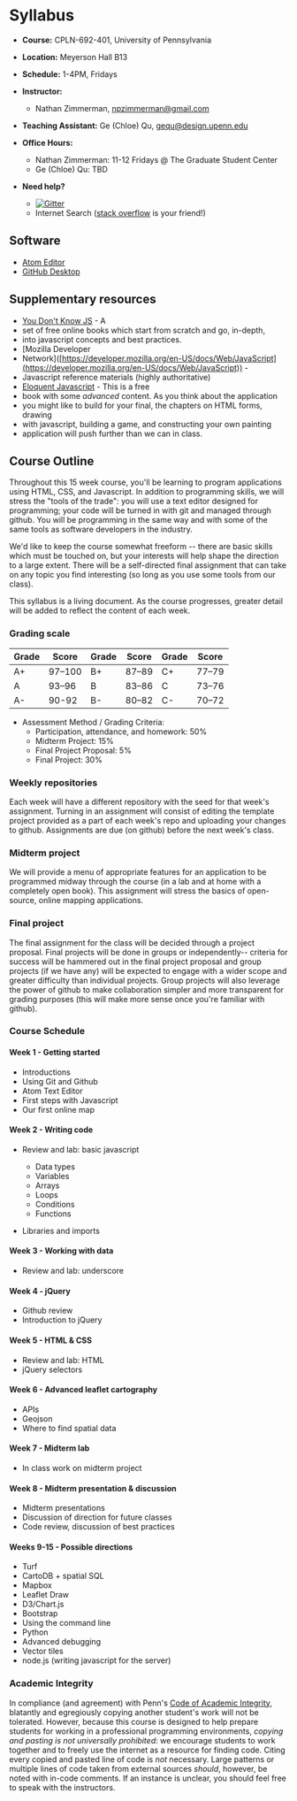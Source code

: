 # Syllabus
- **Course:** CPLN-692-401, University of Pennsylvania
- **Location:** Meyerson Hall B13
- **Schedule:** 1-4PM, Fridays
- **Instructor:**
  - Nathan Zimmerman, [npzimmerman@gmail.com](mailto:npzimmerman@gmail.com)

- **Teaching Assistant:** Ge (Chloe) Qu, [gequ@design.upenn.edu](mailto:gequ@design.upenn.edu)
- **Office Hours:**
  - Nathan Zimmerman: 11-12 Fridays @ The Graduate Student Center
  - Ge (Chloe) Qu: TBD

- **Need help?**
  - [![Gitter](https://badges.gitter.im/CPLN-692-401/syllabus.svg)](https://gitter.im/CPLN-692-401/Lobby)
  - Internet Search ([stack overflow](https://stackoverflow.com/) is your friend!)

## Software
- [Atom Editor](https://atom.io/)
- [GitHub Desktop](https://desktop.github.com/)

## Supplementary resources
- [You Don't Know JS](https://github.com/getify/You-Dont-Know-JS) - A
- set of free online books which start from scratch and go, in-depth,
- into javascript concepts and best practices.
- [Mozilla Developer
- Network]([https://developer.mozilla.org/en-US/docs/Web/JavaScript](https://developer.mozilla.org/en-US/docs/Web/JavaScript)) -
- Javascript reference materials (highly authoritative)
- [Eloquent Javascript](http://eloquentjavascript.net/) - This is a free
- book with some _advanced_ content. As you think about the application
- you might like to build for your final, the chapters on HTML forms, drawing
- with javascript, building a game, and constructing your own painting
- application will push further than we can in class.

## Course Outline
Throughout this 15 week course, you'll be learning to program applications using HTML, CSS, and Javascript. In addition to programming skills, we will stress the "tools of the trade": you will use a text editor designed for programming; your code will be turned in with git and managed through github. You will be programming in the same way and with some of the same tools as software developers in the industry.

We'd like to keep the course somewhat freeform -- there are basic skills which must be touched on, but your interests will help shape the direction to a large extent. There will be a self-directed final assignment that can take on any topic you find interesting (so long as you use some tools from our class).

This syllabus is a living document. As the course progresses, greater detail will be added to reflect the content of each week.

### Grading scale

Grade | Score  | Grade | Score | Grade | Score
----- | ------ | ----- | ----- | ----- | -----
A+    | 97–100 | B+    | 87–89 | C+    | 77–79
A     | 93–96  | B     | 83–86 | C     | 73–76
A-    | 90-92  | B-    | 80–82 | C-    | 70–72

- Assessment Method / Grading Criteria:
  - Participation, attendance, and homework: 50%
  - Midterm Project: 15%
  - Final Project Proposal: 5%
  - Final Project:  30%

### Weekly repositories
Each week will have a different repository with the seed for that week's assignment. Turning in an assignment will consist of editing the template project provided as a part of each week's repo and uploading your changes to github. Assignments are due (on github) before the next week's class.

### Midterm project
We will provide a menu of appropriate features for an application to be programmed midway through the course (in a lab and at home with a completely open book). This assignment will stress the basics of open-source, online mapping applications.

### Final project
The final assignment for the class will be decided through a project proposal. Final projects will be done in groups or independently-- criteria for success will be hammered out in the final project proposal and group projects (if we have any) will be expected to engage with a wider scope and greater difficulty than individual projects. Group projects will also leverage the power of github to make collaboration simpler and more transparent for grading purposes (this will make more sense once you're familiar with github).

### Course Schedule
#### Week 1 - Getting started
- Introductions
- Using Git and Github
- Atom Text Editor
- First steps with Javascript
- Our first online map

#### Week 2 - Writing code
- Review and lab: basic javascript
  - Data types
  - Variables
  - Arrays
  - Loops
  - Conditions
  - Functions

- Libraries and imports

#### Week 3 - Working with data
- Review and lab: underscore

#### Week 4 - jQuery
- Github review
- Introduction to jQuery

#### Week 5 - HTML & CSS
- Review and lab: HTML
- jQuery selectors

#### Week 6 - Advanced leaflet cartography
- APIs
- Geojson
- Where to find spatial data

#### Week 7 - Midterm lab
- In class work on midterm project

#### Week 8 - Midterm presentation & discussion
- Midterm presentations
- Discussion of direction for future classes
- Code review, discussion of best practices

#### Weeks 9-15 - Possible directions
- Turf
- CartoDB + spatial SQL
- Mapbox
- Leaflet Draw
- D3/Chart.js
- Bootstrap
- Using the command line
- Python
- Advanced debugging
- Vector tiles
- node.js (writing javascript for the server)

### Academic Integrity
In compliance (and agreement) with Penn's [Code of Academic Integrity](http://www.upenn.edu/academicintegrity/ai_codeofacademicintegrity.html), blatantly and egregiously copying another student's work will not be tolerated. However, because this course is designed to help prepare students for working in a professional programming environments, _copying and pasting is not universally prohibited_: we encourage students to work together and to freely use the internet as a resource for finding code. Citing every copied and pasted line of code is _not_ necessary. Large patterns or multiple lines of code taken from external sources _should_, however, be noted with in-code comments. If an instance is unclear, you should feel free to speak with the instructors.
